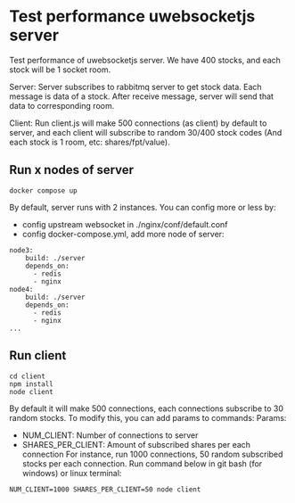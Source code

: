 # Test performance uwebsocketjs server
Test performance of uwebsocketjs server. We have 400 stocks, and each stock will be 1 socket room.

Server: Server subscribes to rabbitmq server to get stock data. Each message is data of a stock. After receive message, server will send that data to corresponding room.

Client: Run client.js will make 500 connections (as client) by default to server, and each client will subscribe to random 30/400 stock codes (And each stock is 1 room, etc: shares/fpt/value).

## Run x nodes of server
```
docker compose up
```
By default, server runs with 2 instances. You can config more or less by:
- config upstream websocket in ./nginx/conf/default.conf
- config docker-compose.yml, add more node of server:
```
node3:
    build: ./server
    depends_on:
      - redis
      - nginx
node4:
    build: ./server
    depends_on:
      - redis
      - nginx
...
```
## Run client
```
cd client
npm install
node client
```
By default it will make 500 connections, each connections subscribe to 30 random stocks. To modify this, you can add params to commands:
Params:
- NUM_CLIENT: Number of connections to server
- SHARES_PER_CLIENT: Amount of subscribed shares per each connection
For instance, run 1000 connections, 50 random subscribed stocks per each connection. Run command below in git bash (for windows) or linux terminal:
```
NUM_CLIENT=1000 SHARES_PER_CLIENT=50 node client
```


